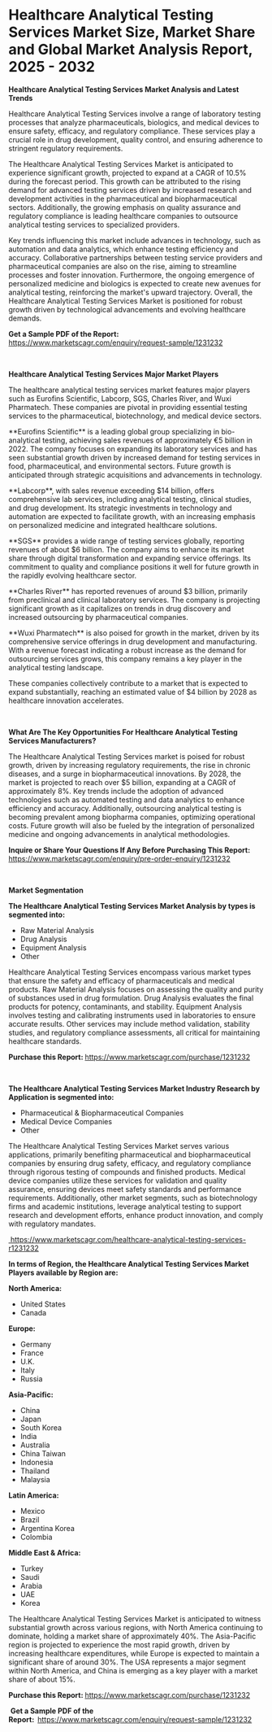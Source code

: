 <p><h1>Healthcare Analytical Testing Services Market Size, Market Share and Global Market Analysis Report, 2025 - 2032</h1></p><p><strong>Healthcare Analytical Testing Services Market Analysis and Latest Trends</strong></p>
<p><p>Healthcare Analytical Testing Services involve a range of laboratory testing processes that analyze pharmaceuticals, biologics, and medical devices to ensure safety, efficacy, and regulatory compliance. These services play a crucial role in drug development, quality control, and ensuring adherence to stringent regulatory requirements.</p><p>The Healthcare Analytical Testing Services Market is anticipated to experience significant growth, projected to expand at a CAGR of 10.5% during the forecast period. This growth can be attributed to the rising demand for advanced testing services driven by increased research and development activities in the pharmaceutical and biopharmaceutical sectors. Additionally, the growing emphasis on quality assurance and regulatory compliance is leading healthcare companies to outsource analytical testing services to specialized providers. </p><p>Key trends influencing this market include advances in technology, such as automation and data analytics, which enhance testing efficiency and accuracy. Collaborative partnerships between testing service providers and pharmaceutical companies are also on the rise, aiming to streamline processes and foster innovation. Furthermore, the ongoing emergence of personalized medicine and biologics is expected to create new avenues for analytical testing, reinforcing the market's upward trajectory. Overall, the Healthcare Analytical Testing Services Market is positioned for robust growth driven by technological advancements and evolving healthcare demands.</p></p>
<p><strong>Get a Sample PDF of the Report:&nbsp;</strong> <a href="https://www.marketscagr.com/enquiry/request-sample/1231232?utm_campaign=2660&utm_medium=2&utm_source=Github&utm_content=ia&utm_term=16042025&utm_id=healthcare-analytical-testing-services">https://www.marketscagr.com/enquiry/request-sample/1231232</a></p>
<p>&nbsp;</p>
<p><strong>Healthcare Analytical Testing Services Major Market Players</strong></p>
<p><p>The healthcare analytical testing services market features major players such as Eurofins Scientific, Labcorp, SGS, Charles River, and Wuxi Pharmatech. These companies are pivotal in providing essential testing services to the pharmaceutical, biotechnology, and medical device sectors.</p><p>**Eurofins Scientific** is a leading global group specializing in bio-analytical testing, achieving sales revenues of approximately €5 billion in 2022. The company focuses on expanding its laboratory services and has seen substantial growth driven by increased demand for testing services in food, pharmaceutical, and environmental sectors. Future growth is anticipated through strategic acquisitions and advancements in technology.</p><p>**Labcorp**, with sales revenue exceeding $14 billion, offers comprehensive lab services, including analytical testing, clinical studies, and drug development. Its strategic investments in technology and automation are expected to facilitate growth, with an increasing emphasis on personalized medicine and integrated healthcare solutions.</p><p>**SGS** provides a wide range of testing services globally, reporting revenues of about $6 billion. The company aims to enhance its market share through digital transformation and expanding service offerings. Its commitment to quality and compliance positions it well for future growth in the rapidly evolving healthcare sector.</p><p>**Charles River** has reported revenues of around $3 billion, primarily from preclinical and clinical laboratory services. The company is projecting significant growth as it capitalizes on trends in drug discovery and increased outsourcing by pharmaceutical companies.</p><p>**Wuxi Pharmatech** is also poised for growth in the market, driven by its comprehensive service offerings in drug development and manufacturing. With a revenue forecast indicating a robust increase as the demand for outsourcing services grows, this company remains a key player in the analytical testing landscape.</p><p>These companies collectively contribute to a market that is expected to expand substantially, reaching an estimated value of $4 billion by 2028 as healthcare innovation accelerates.</p></p>
<p>&nbsp;</p>
<p><strong>What Are The Key Opportunities For Healthcare Analytical Testing Services Manufacturers?</strong></p>
<p><p>The Healthcare Analytical Testing Services market is poised for robust growth, driven by increasing regulatory requirements, the rise in chronic diseases, and a surge in biopharmaceutical innovations. By 2028, the market is projected to reach over $5 billion, expanding at a CAGR of approximately 8%. Key trends include the adoption of advanced technologies such as automated testing and data analytics to enhance efficiency and accuracy. Additionally, outsourcing analytical testing is becoming prevalent among biopharma companies, optimizing operational costs. Future growth will also be fueled by the integration of personalized medicine and ongoing advancements in analytical methodologies.</p></p>
<p><strong>Inquire or Share Your Questions If Any Before Purchasing This Report:</strong> <a href="https://www.marketscagr.com/enquiry/pre-order-enquiry/1231232?utm_campaign=2660&utm_medium=2&utm_source=Github&utm_content=ia&utm_term=16042025&utm_id=healthcare-analytical-testing-services">https://www.marketscagr.com/enquiry/pre-order-enquiry/1231232</a></p>
<p>&nbsp;</p>
<p><strong>Market Segmentation</strong></p>
<p><strong>The Healthcare Analytical Testing Services Market Analysis by types is segmented into:</strong></p>
<p><ul><li>Raw Material Analysis</li><li>Drug Analysis</li><li>Equipment Analysis</li><li>Other</li></ul></p>
<p><p>Healthcare Analytical Testing Services encompass various market types that ensure the safety and efficacy of pharmaceuticals and medical products. Raw Material Analysis focuses on assessing the quality and purity of substances used in drug formulation. Drug Analysis evaluates the final products for potency, contaminants, and stability. Equipment Analysis involves testing and calibrating instruments used in laboratories to ensure accurate results. Other services may include method validation, stability studies, and regulatory compliance assessments, all critical for maintaining healthcare standards.</p></p>
<p><strong>Purchase this Report:&nbsp;</strong><a href="https://www.marketscagr.com/purchase/1231232?utm_campaign=2660&utm_medium=2&utm_source=Github&utm_content=ia&utm_term=16042025&utm_id=healthcare-analytical-testing-services">https://www.marketscagr.com/purchase/1231232</a></p>
<p>&nbsp;</p>
<p><strong>The Healthcare Analytical Testing Services Market Industry Research by Application is segmented into:</strong></p>
<p><ul><li>Pharmaceutical & Biopharmaceutical Companies</li><li>Medical Device Companies</li><li>Other</li></ul></p>
<p><p>The Healthcare Analytical Testing Services Market serves various applications, primarily benefiting pharmaceutical and biopharmaceutical companies by ensuring drug safety, efficacy, and regulatory compliance through rigorous testing of compounds and finished products. Medical device companies utilize these services for validation and quality assurance, ensuring devices meet safety standards and performance requirements. Additionally, other market segments, such as biotechnology firms and academic institutions, leverage analytical testing to support research and development efforts, enhance product innovation, and comply with regulatory mandates.</p></p>
<p><a href="https://www.marketscagr.com/healthcare-analytical-testing-services-r1231232?utm_campaign=2660&utm_medium=2&utm_source=Github&utm_content=ia&utm_term=16042025&utm_id=healthcare-analytical-testing-services">&nbsp;https://www.marketscagr.com/healthcare-analytical-testing-services-r1231232</a></p>
<p><strong>In terms of Region, the Healthcare Analytical Testing Services Market Players available by Region are:</strong></p>
<p>
    <p> <strong> North America: </strong>
        <ul>
            <li>United States</li>
            <li>Canada</li>
        </ul>
        </p> 
    <p> <strong> Europe: </strong>
        <ul>
            <li>Germany</li>
            <li>France</li>
            <li>U.K.</li>
            <li>Italy</li>
            <li>Russia</li>
        </ul>
        </p> 
    <p> <strong> Asia-Pacific: </strong>
        <ul>
            <li>China</li>
            <li>Japan</li>
            <li>South Korea</li>
            <li>India</li>
            <li>Australia</li>
            <li>China Taiwan</li>
            <li>Indonesia</li>
            <li>Thailand</li>
            <li>Malaysia</li>
        </ul>
        </p> 
    <p> <strong> Latin America: </strong>
        <ul>
            <li>Mexico</li>
            <li>Brazil</li>
            <li>Argentina Korea</li>
            <li>Colombia</li>
        </ul>
        </p> 
    <p> <strong> Middle East & Africa: </strong>
        <ul>
            <li>Turkey</li>
            <li>Saudi</li>
            <li>Arabia</li>
            <li>UAE</li>
            <li>Korea</li>
        </ul>
    </p>
    </p>
<p><p>The Healthcare Analytical Testing Services Market is anticipated to witness substantial growth across various regions, with North America continuing to dominate, holding a market share of approximately 40%. The Asia-Pacific region is projected to experience the most rapid growth, driven by increasing healthcare expenditures, while Europe is expected to maintain a significant share of around 30%. The USA represents a major segment within North America, and China is emerging as a key player with a market share of about 15%.</p></p>
<p><strong>Purchase this Report: </strong><a href="https://www.marketscagr.com/purchase/1231232?utm_campaign=2660&utm_medium=2&utm_source=Github&utm_content=ia&utm_term=16042025&utm_id=healthcare-analytical-testing-services">https://www.marketscagr.com/purchase/1231232</a></p>
<p>&nbsp;<strong>Get a Sample PDF of the Report:&nbsp;&nbsp;</strong><a href="https://www.marketscagr.com/enquiry/request-sample/1231232?utm_campaign=2660&utm_medium=2&utm_source=Github&utm_content=ia&utm_term=16042025&utm_id=healthcare-analytical-testing-services">https://www.marketscagr.com/enquiry/request-sample/1231232</a></p>
<p><strong></strong></p>
<p><p></p><p></p><p></p></p>